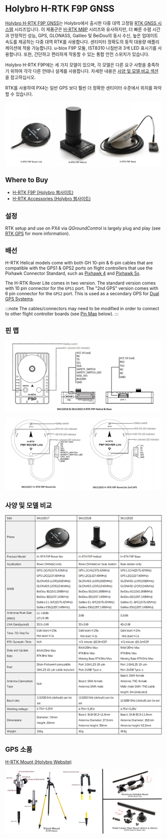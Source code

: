 # Holybro H-RTK F9P GNSS

[Holybro H-RTK F9P GNSS](http://www.holybro.com/product/h-rtk-f9p/)는 Holybro에서 출시한 다중 대역 고정밀 [RTK GNSS 시스템](../gps_compass/rtk_gps.md) 시리즈입니다. 이 제품군은 [H-RTK M8P](../gps_compass/rtk_gps_holybro_h-rtk-m8p.md) 시리즈와 유사하지만, 더 빠른 수렴 시간과 안정적인 성능, GPS, GLONASS, Galileo 및 BeiDou의 동시 수신, 높은 업데이트 속도를 제공하는 다중 대역 RTK를 사용합니다. 센티미터 정확도의 동적 대용량 애플리케이션에 적용 가능합니다. u-blox F9P 모듈, IST8310 나침반과 3색 LED 표시기를 사용합니다. 또한, 간단하고 편리하게 작동할 수 있는 통합 안전 스위치가 있습니다.

Holybro H-RTK F9P에는 세 가지 모델이 있으며, 각 모델은 다른 요구 사항을 충족하기 위하여 각각 다른 안테나 설계를 사용합니다. 자세한 내용은 [사양 및 모델 비교 섹션](#specification-and-model-comparison)을 참고하십시오.

RTK를 사용하여 PX4는 일반 GPS 보다 훨씬 더 정확한 센티미터 수준에서 위치를 파악할 수 있습니다.

![h-rtk](../../assets/hardware/gps/rtk_holybro_h-rtk-f9p_all_label.jpg)

## Where to Buy

* [H-RTK F9P (Holybro 웹사이트)](https://holybro.com/products/h-rtk-f9p-gnss-series)
* [H-RTK Accessories (Holybro 웹사이트)](https://holybro.com/collections/h-rtk-gps)

## 설정

RTK setup and use on PX4 via _QGroundControl_ is largely plug and play \(see [RTK GPS](../gps_compass/rtk_gps.md) for more information\).

## 배선

H-RTK Helical models come with both GH 10-pin & 6-pin cables that are compatible with the GPS1 & GPS2 ports on flight controllers that use the Pixhawk Connector Standard, such as [Pixhawk 4](../flight_controller/pixhawk4.md) and [Pixhawk 5x](../flight_controller/pixhawk5x.md).

The H-RTK Rover Lite comes in two version. The standard version comes with 10 pin connector for the `GPS1` port. The "2nd GPS" version comes with 6 pin connector for the `GPS2` port. This is used as a secondary GPS for [Dual GPS Systems](../gps_compass/README.md#dual_gps).

:::note
The cables/connectors may need to be modified in order to connect to other flight controller boards (see [Pin Map](#pin-map) below).
:::

## 핀 맵

![h-rtk-f9p_rover_pinmap](../../assets/hardware/gps/rtk_holybro_h-rtk_helical_pinmap.jpg)

![h-rtk-f9p_helical_pinmap](../../assets/hardware/gps/rtk_holybro_h-rtk_rover_lite_pinmap.jpg)


## 사양 및 모델 비교

![h-rtk-f9p_spec](../../assets/hardware/gps/rtk_holybro_h-rtk-f9p_spec.png)

## GPS 소품

[H-RTK Mount (Holybro Website)](https://holybro.com/products/gps-rtk-mounts)

![h-rtk](../../assets/hardware/gps/rtk_holybro_h-rtk_mount_3.png)
